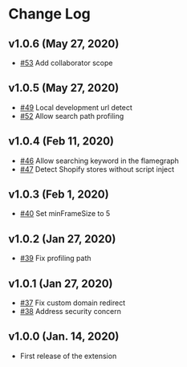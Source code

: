 # Change Log

## v1.0.6 (May 27, 2020)
* [#53](https://github.com/Shopify/shopify-theme-inspector/pull/53) Add collaborator scope

## v1.0.5 (May 27, 2020)
* [#49](https://github.com/Shopify/shopify-theme-inspector/pull/49) Local development url detect
* [#52](https://github.com/Shopify/shopify-theme-inspector/pull/52) Allow search path profiling

## v1.0.4 (Feb 11, 2020)

* [#46](https://github.com/Shopify/shopify-theme-inspector/pull/46) Allow searching keyword in the flamegraph
* [#47](https://github.com/Shopify/shopify-theme-inspector/pull/47) Detect Shopify stores without script inject

## v1.0.3 (Feb 1, 2020)

* [#40](https://github.com/Shopify/shopify-theme-inspector/pull/40) Set minFrameSize to 5

## v1.0.2 (Jan 27, 2020)

* [#39](https://github.com/Shopify/shopify-theme-inspector/pull/39) Fix profiling path

## v1.0.1 (Jan 27, 2020)

* [#37](https://github.com/Shopify/shopify-theme-inspector/pull/37) Fix custom domain redirect
* [#38](https://github.com/Shopify/shopify-theme-inspector/pull/38) Address security concern

## v1.0.0 (Jan. 14, 2020)

* First release of the extension
